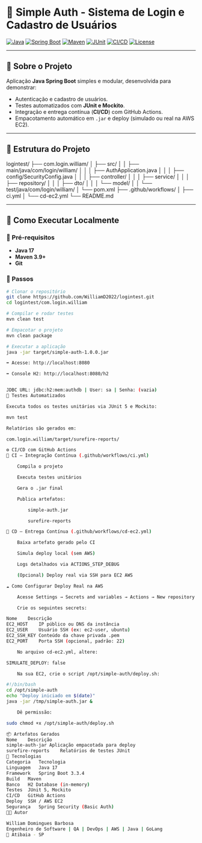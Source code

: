 # 🔐 Simple Auth - Sistema de Login e Cadastro de Usuários

[![Java](https://img.shields.io/badge/Java-17-blue?logo=java&logoColor=white)](https://www.oracle.com/java/)
[![Spring Boot](https://img.shields.io/badge/Spring%20Boot-3.3.4-brightgreen?logo=springboot)](https://spring.io/projects/spring-boot)
[![Maven](https://img.shields.io/badge/Build-Maven-orange?logo=apachemaven)](https://maven.apache.org/)
[![JUnit](https://img.shields.io/badge/Tests-JUnit5-green?logo=junit5)](https://junit.org/junit5/)
[![CI/CD](https://github.com/WilliamD2022/logintest/actions/workflows/ci.yml/badge.svg)](https://github.com/WilliamD2022/logintest/actions)
[![License](https://img.shields.io/badge/License-MIT-lightgrey)](LICENSE)

---

## 📘 Sobre o Projeto

Aplicação **Java Spring Boot** simples e modular, desenvolvida para demonstrar:
- Autenticação e cadastro de usuários.
- Testes automatizados com **JUnit e Mockito**.
- Integração e entrega contínua (**CI/CD**) com GitHub Actions.
- Empacotamento automático em `.jar` e deploy (simulado ou real na AWS EC2).

---

## 🧩 Estrutura do Projeto

logintest/
├── com.login.william/
│ ├── src/
│ │ ├── main/java/com/login/william/
│ │ │ ├── AuthApplication.java
│ │ │ ├── config/SecurityConfig.java
│ │ │ ├── controller/
│ │ │ ├── service/
│ │ │ ├── repository/
│ │ │ ├── dto/
│ │ │ └── model/
│ │ └── test/java/com/login/william/
│ └── pom.xml
├── .github/workflows/
│ ├── ci.yml
│ └── cd-ec2.yml
└── README.md


---

## 🚀 Como Executar Localmente

### 🧰 Pré-requisitos
- **Java 17**
- **Maven 3.9+**
- **Git**

### 🧩 Passos

```bash
# Clonar o repositório
git clone https://github.com/WilliamD2022/logintest.git
cd logintest/com.login.william

# Compilar e rodar testes
mvn clean test

# Empacotar o projeto
mvn clean package

# Executar a aplicação
java -jar target/simple-auth-1.0.0.jar

➡️ Acesse: http://localhost:8080

➡️ Console H2: http://localhost:8080/h2


JDBC URL: jdbc:h2:mem:authdb | User: sa | Senha: (vazia)
🧪 Testes Automatizados

Executa todos os testes unitários via JUnit 5 e Mockito:

mvn test

Relatórios são gerados em:

com.login.william/target/surefire-reports/

⚙️ CI/CD com GitHub Actions
🧱 CI — Integração Contínua (.github/workflows/ci.yml)

    Compila o projeto

    Executa testes unitários

    Gera o .jar final

    Publica artefatos:

        simple-auth.jar

        surefire-reports

🚀 CD — Entrega Contínua (.github/workflows/cd-ec2.yml)

    Baixa artefato gerado pelo CI

    Simula deploy local (sem AWS)

    Logs detalhados via ACTIONS_STEP_DEBUG

    (Opcional) Deploy real via SSH para EC2 AWS

☁️ Como Configurar Deploy Real na AWS

    Acesse Settings → Secrets and variables → Actions → New repository secret

    Crie os seguintes secrets:

Nome	Descrição
EC2_HOST	IP público ou DNS da instância
EC2_USER	Usuário SSH (ex: ec2-user, ubuntu)
EC2_SSH_KEY	Conteúdo da chave privada .pem
EC2_PORT	Porta SSH (opcional, padrão: 22)

    No arquivo cd-ec2.yml, altere:

SIMULATE_DEPLOY: false

    Na sua EC2, crie o script /opt/simple-auth/deploy.sh:

#!/bin/bash
cd /opt/simple-auth
echo "Deploy iniciado em $(date)"
java -jar /tmp/simple-auth.jar &

    Dê permissão:

sudo chmod +x /opt/simple-auth/deploy.sh

📦 Artefatos Gerados
Nome	Descrição
simple-auth-jar	Aplicação empacotada para deploy
surefire-reports	Relatórios de testes JUnit
🧠 Tecnologias
Categoria	Tecnologia
Linguagem	Java 17
Framework	Spring Boot 3.3.4
Build	Maven
Banco	H2 Database (in-memory)
Testes	JUnit 5, Mockito
CI/CD	GitHub Actions
Deploy	SSH / AWS EC2
Segurança	Spring Security (Basic Auth)
👨‍💻 Autor

William Domingues Barbosa
Engenheiro de Software | QA | DevOps | AWS | Java | GoLang
📍 Atibaia - SP
